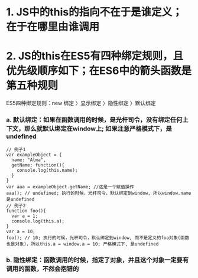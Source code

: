 # 1. JS中的this的指向不在于是谁定义；在于在哪里由谁调用
# 2. JS的this在ES5有四种绑定规则，且优先级顺序如下；在ES6中的箭头函数是第五种规则
ES5四种绑定规则：new 绑定 〉显示绑定 〉隐性绑定 〉默认绑定
### a. 默认绑定：如果在函数调用的时候，是光杆司令，没有绑定任何上下文，那么就默认绑定在window上; 如果注意严格模式下，是undefined
```
// 例子1
var exampleObject = {
  name: "Alma",
  getName: function(){
    console.log(this.name);
  }
}
var aaa = exampleObject.getName; //这是一个赋值操作
aaa(); // undefined; 执行的时候，光杆司令，默认绑定到window, 所以window.name 是undefined
// 例子2
function foo(){
  var a = 1;
  console.log(this.a);
}
var a = 10;
foo(); // 10; 执行的时候，光杆司令，默认绑定到window, 而不是定义的foo对象(函数也是对象)，所以this.a = window.a = 10; 严格模式下, 是undefined
```
### b. 隐性绑定：函数调用的时候，指定了对象，并且这个对象一定要有调用的函数，不然会抱错的
```
```

